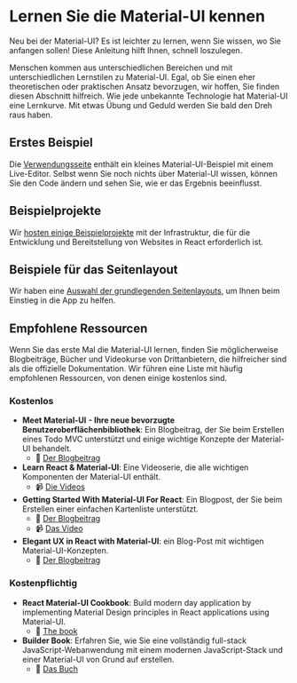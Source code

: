 # Lernen Sie die Material-UI kennen

<p class="description">Neu bei der Material-UI? Es ist leichter zu lernen, wenn Sie wissen, wo Sie anfangen sollen! Diese Anleitung hilft Ihnen, schnell loszulegen.</p>

Menschen kommen aus unterschiedlichen Bereichen und mit unterschiedlichen Lernstilen zu Material-UI. Egal, ob Sie einen eher theoretischen oder praktischen Ansatz bevorzugen, wir hoffen, Sie finden diesen Abschnitt hilfreich. Wie jede unbekannte Technologie hat Material-UI eine Lernkurve. Mit etwas Übung und Geduld werden Sie bald den Dreh raus haben.

## Erstes Beispiel

Die [Verwendungsseite](/getting-started/usage/#quick-start) enthält ein kleines Material-UI-Beispiel mit einem Live-Editor. Selbst wenn Sie noch nichts über Material-UI wissen, können Sie den Code ändern und sehen Sie, wie er das Ergebnis beeinflusst.

## Beispielprojekte

Wir [hosten einige Beispielprojekte](/getting-started/example-projects/) mit der Infrastruktur, die für die Entwicklung und Bereitstellung von Websites in React erforderlich ist.

## Beispiele für das Seitenlayout

Wir haben eine [Auswahl der grundlegenden Seitenlayouts](/getting-started/page-layout-examples/), um Ihnen beim Einstieg in die App zu helfen.

## Empfohlene Ressourcen

Wenn Sie das erste Mal die Material-UI lernen, finden Sie möglicherweise Blogbeiträge, Bücher und Videokurse von Drittanbietern, die hilfreicher sind als die offizielle Dokumentation. Wir führen eine Liste mit häufig empfohlenen Ressourcen, von denen einige kostenlos sind.

### Kostenlos

- **Meet Material-UI  - Ihre neue bevorzugte Benutzeroberflächenbibliothek**: Ein Blogbeitrag, der Sie beim Erstellen eines Todo MVC unterstützt und einige wichtige Konzepte der Material-UI behandelt. 
  - 📝 [Der Blogbeitrag](https://medium.freecodecamp.org/meet-your-material-ui-your-new-favorite-user-interface-library-6349a1c88a8c)
- **Learn React & Material-UI**: Eine Videoserie, die alle wichtigen Komponenten der Material-UI enthält. 
  - 📹 [Die Videos](https://www.youtube.com/watch?v=xm4LX5fJKZ8&list=PLcCp4mjO-z98WAu4sd0eVha1g-NMfzHZk)
- **Getting Started With Material-UI For React**: Ein Blogpost, der Sie beim Erstellen einer einfachen Kartenliste unterstützt. 
  - 📝 [Der Blogbeitrag](https://medium.com/codingthesmartway-com-blog/getting-started-with-material-ui-for-react-material-design-for-react-364b2688b555)
  - 📹 [Das Video](https://www.youtube.com/watch?v=PWadEeOuv5o)
- **Elegant UX in React with Material-UI**: ein Blog-Post mit wichtigen Material-UI-Konzepten. 
  - 📝 [Der Blogbeitrag](https://alligator.io/react/material-ui/)

### Kostenpflichtig

- **React Material-UI Cookbook**: Build modern day application by implementing Material Design principles in React applications using Material-UI. 
  - 📘 [The book](https://www.packtpub.com/application-development/react-material-ui-cookbook)
- **Builder Book**: Erfahren Sie, wie Sie eine vollständig full-stack JavaScript-Webanwendung mit einem modernen JavaScript-Stack und einer Material-UI von Grund auf erstellen. 
  - 📘 [ Das Buch ](https://builderbook.org/book)